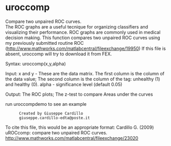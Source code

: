 # uroccomp
Compare two unpaired ROC curves. <br/>
The ROC graphs are a useful tecnique for organizing classifiers and
visualizing their performance. ROC graphs are commonly used in medical
decision making.
This function compares two unpaired ROC curves using my previously
submitted routine ROC
(http://www.mathworks.com/matlabcentral/fileexchange/19950)
If this file is absent, uroccomp will try to download it from FEX.

Syntax: uroccomp(x,y,alpha)

Input: x and y - These are the data matrix. 
                 The first column is the column of the data value;
                 The second column is the column of the tag: 
                 unhealthy (1) and healthy (0).
         alpha - significance level (default 0.05)

Output: The ROC plots;
        The z-test to compare Areas under the curves

  run uroccompdemo to see an example

          Created by Giuseppe Cardillo
          giuseppe.cardillo-edta@poste.it

To cite this file, this would be an appropriate format:
Cardillo G. (2009) uROCcomp: compare two unpaired ROC curves.
http://www.mathworks.com/matlabcentral/fileexchange/23020
